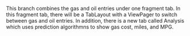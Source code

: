 This branch combines the gas and oil entries under one fragment tab. In this fragment tab, there will be
a TabLayout with a ViewPager to switch between gas and oil entries. In addition, there is a new tab called
Analysis which uses prediction algorithmns to show gas cost, miles, and MPG.